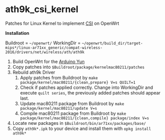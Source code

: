 # ath9k_csi_kernel
Patches for Linux Kernel to implement [CSI](http://pdcc.ntu.edu.sg/wands/Atheros/) on OpenWrt

**Installation**

Buildroot = `~/openwrt/`
WorkingDir = `~/openwrt/build_dir/target-mips*/linux-ar71xx_generic/compat-wireless-2016/drivers/net/wireless/ath/ath9k`

1. Build OpenWrt for the [Arduino Yun](https://github.com/RedSnake64/openwrt-yun)
2. Copy patches into `$Buildroot/package/kernelmac80211/patches`
3. Rebuild ath9k Driver
    1. Apply patches from Buildroot by `make package/kernel/mac80211/{clean,prepare} V=s QUILT=1`
    2. Check if patches applied correctly. Change into WorkingDir and execute `quilt series`, the previously added patches should appear last.
    3. Update mac80211 package from Buildroot by `make package/kernel/mac80211/update V=s` 
    4. Compile mac80211 package from Buildroot by `make package/kernel/mac80211/{clean,compile} package/index V=s`
4. Locate new packages in `$Buildroot/bin/ar71xx/packages/base/`
5. Copy `ath9k*.ipk` to your device and install them with `opkg install ath9k*`

